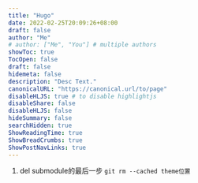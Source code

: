 ```yaml
---
title: "Hugo"
date: 2022-02-25T20:09:26+08:00
draft: false
author: "Me"
# author: ["Me", "You"] # multiple authors
showToc: true
TocOpen: false
draft: false
hidemeta: false
description: "Desc Text."
canonicalURL: "https://canonical.url/to/page"
disableHLJS: true # to disable highlightjs
disableShare: false
disableHLJS: false
hideSummary: false
searchHidden: true
ShowReadingTime: true
ShowBreadCrumbs: true
ShowPostNavLinks: true
---
```

1. del submodule的最后一步
 ```git rm --cached theme位置```

